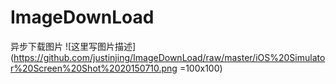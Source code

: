 # ImageDownLoad
异步下载图片
![这里写图片描述](https://github.com/justinjing/ImageDownLoad/raw/master/iOS%20Simulator%20Screen%20Shot%2020150710.png  =100x100)
